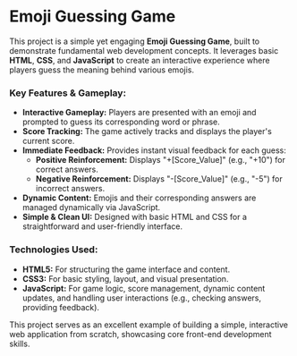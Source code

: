 # Emoji Guessing Game

<p>This project is a simple yet engaging <b>Emoji Guessing Game</b>, built to demonstrate fundamental web development concepts. It leverages basic <b>HTML</b>, <b>CSS</b>, and <b>JavaScript</b> to create an interactive experience where players guess the meaning behind various emojis.</p>

<h3>Key Features & Gameplay:</h3>
<ul>
    <li><b>Interactive Gameplay:</b> Players are presented with an emoji and prompted to guess its corresponding word or phrase.</li>
    <li><b>Score Tracking:</b> The game actively tracks and displays the player's current score.</li>
    <li><b>Immediate Feedback:</b> Provides instant visual feedback for each guess:
        <ul>
            <li><b>Positive Reinforcement:</b> Displays "+[Score_Value]" (e.g., "+10") for correct answers.</li>
            <li><b>Negative Reinforcement:</b> Displays "-[Score_Value]" (e.g., "-5") for incorrect answers.</li>
        </ul>
    </li>
    <li><b>Dynamic Content:</b> Emojis and their corresponding answers are managed dynamically via JavaScript.</li>
    <li><b>Simple & Clean UI:</b> Designed with basic HTML and CSS for a straightforward and user-friendly interface.</li>
</ul>

<h3>Technologies Used:</h3>
<ul>
    <li><b>HTML5:</b> For structuring the game interface and content.</li>
    <li><b>CSS3:</b> For basic styling, layout, and visual presentation.</li>
    <li><b>JavaScript:</b> For game logic, score management, dynamic content updates, and handling user interactions (e.g., checking answers, providing feedback).</li>
</ul>

<p>This project serves as an excellent example of building a simple, interactive web application from scratch, showcasing core front-end development skills.</p>
